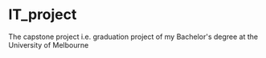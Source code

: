 # IT_project
The capstone project i.e. graduation project of my Bachelor's degree at the University of Melbourne
